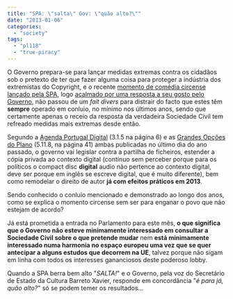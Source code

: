 ```yaml
---
title: "SPA: \"salta\" Gov: \"quão alto?\""
date: "2013-01-06"
categories: 
  - "society"
tags: 
  - "pl118"
  - "true-piracy"
---
```


O Governo prepara-se para lançar medidas extremas contra os cidadãos sob o pretexto de ter que fazer alguma coisa para proteger a indústria dos extremistas do Copyright, e o recente [momento de comédia circense lançado pela SPA](http://www.publico.pt/cultura/noticia/spa-vai-processar-o-estado-por-nao-ter-avancado-com-a-lei-da-copia-privada-1579519), logo [acalmado por uma resposta a seu gosto pelo Governo](http://www.publico.pt/cultura/noticia/sociedade-portuguesa-de-autores-suspende-accao-contra-o-estado-1579595), não passou de um _fait divers_ para distrair do facto que estes têm **sempre** operado em conluio, no mínimo nos últimos anos, sendo que certamente apenas o receio da resposta da verdadeira Sociedade Civil tem refreado medidas mais extremas desde então.

Segundo a [Agenda Portugal Digital](http://dre.pt/util/getpdf.asp?s=rss&serie=1&iddr=2012.252&iddip=20122531) (3.1.5 na página 6) e as [Grandes Opções do Plano](http://dre.pt/util/getpdf.asp?s=rss&serie=1&iddr=2012.252S01&iddip=20122548) (5.11.8, na página 41) ambas publicadas no último dia do ano passado, o governo vai legislar contra a partilha de ficheiros, estender a cópia privada ao contexto digital (contínuo sem perceber porque para os políticos o compact disc **digital** audio não pertence ao contexto digital, deve ser porque em inglês se escreve digital, que é muito diferente), bem como remodelar o direito de autor **já com efeitos práticos em 2013**.

Sendo conhecido o conluio mencionado e demonstrado ao longo dos anos, como se explica o momento circense sem ser para enganar o povo que não estejam de acordo?

Já está prometida a entrada no Parlamento para este mês, **o que significa que o Governo não esteve minimamente interessado em consultar a Sociedade Civil sobre o que pretende mudar** nem **está minimamente interessado numa harmonia no espaço europeu uma vez que se quer antecipar a alguns estudos que decorrem na UE**, talvez porque não sigam em linha com todos os interesses gananciosos deste poderoso lobby.

Quando a SPA berra bem alto "_SALTA!_" e o Governo, pela voz do Secretário de Estado da Cultura Barreto Xavier, responde em concordância "_é para já, quão alto?_" só se podem temer os resultados...
